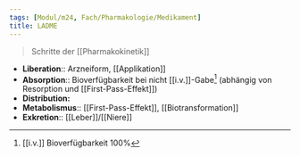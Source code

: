 ```yaml
---
tags: [Modul/m24, Fach/Pharmakologie/Medikament]
title: LADME
---
```

> Schritte der [[Pharmakokinetik]]
- **Liberation**:: Arzneiform, [[Applikation]]
- **Absorption**:: Bioverfügbarkeit bei nicht [[i.v.]]-Gabe[^1] (abhängig von Resorption und [[First-Pass-Effekt]])
- **Distribution:**
- **Metabolismus**:: [[First-Pass-Effekt]], [[Biotransformation]]
- **Exkretion**:: [[Leber]]/[[Niere]]

[^1]: [[i.v.]] Bioverfügbarkeit 100%